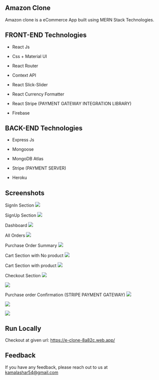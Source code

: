 
## Amazon Clone
 
Amazon clone is a eCommerce App built using MERN Stack Technologies.
 



## FRONT-END Technologies 

- React Js

- Css + Material UI

- React Router

- Context API

- React Slick-Slider

- React Currency Formatter

- React Stripe (PAYMENT GATEWAY INTEGRATION LIBRARY)

- Firebase

## BACK-END Technologies 

- Express Js

- Mongoose

- MongoDB Atlas

- Stripe (PAYMENT SERVER)

- Heroku
## Screenshots

SignIn Section
![](https://github.com/Safat-kamal/Public-Docs/blob/master/Images/Web%20capture_21-7-2022_18283_e-clone-8a82c.web.app.jpeg?raw=true)

SignUp Section
![](https://github.com/Safat-kamal/Public-Docs/blob/master/Images/Web%20capture_21-7-2022_182814_e-clone-8a82c.web.app.jpeg?raw=true)

Dashboard
![](https://github.com/Safat-kamal/Public-Docs/blob/master/Images/Web%20capture_21-7-2022_182858_e-clone-8a82c.web.app.jpeg?raw=true)

All Orders
![](https://github.com/Safat-kamal/Public-Docs/blob/master/Images/Web%20capture_21-7-2022_182918_e-clone-8a82c.web.app.jpeg?raw=true)

Purchase Order Summary
![](https://github.com/Safat-kamal/Public-Docs/blob/master/Images/Web%20capture_21-7-2022_182930_e-clone-8a82c.web.app.jpeg?raw=true)

Cart Section with No product
![](https://github.com/Safat-kamal/Public-Docs/blob/master/Images/Web%20capture_21-7-2022_182940_e-clone-8a82c.web.app.jpeg?raw=true)

Cart Section with product
![](https://github.com/Safat-kamal/Public-Docs/blob/master/Images/Web%20capture_21-7-2022_183012_e-clone-8a82c.web.app.jpeg?raw=true)

Checkout Section
![](https://github.com/Safat-kamal/Public-Docs/blob/master/Images/Web%20capture_21-7-2022_183027_e-clone-8a82c.web.app.jpeg?raw=true)

![](https://github.com/Safat-kamal/Public-Docs/blob/master/Images/Web%20capture_21-7-2022_183049_e-clone-8a82c.web.app.jpeg?raw=true)


Purchase order Confirmation (STRIPE PAYMENT GATEWAY)
![](https://github.com/Safat-kamal/Public-Docs/blob/master/Images/Web%20capture_21-7-2022_183129_e-clone-8a82c.web.app.jpeg?raw=true)

![](https://github.com/Safat-kamal/Public-Docs/blob/master/Images/Web%20capture_21-7-2022_183146_e-clone-8a82c.web.app.jpeg?raw=true)

![](https://github.com/Safat-kamal/Public-Docs/blob/master/Images/Web%20capture_21-7-2022_183156_e-clone-8a82c.web.app.jpeg?raw=true)


## Run Locally

Checkout at given url: https://e-clone-8a82c.web.app/
## Feedback

If you have any feedback, please reach out to us at kamalashar54@gmail.com

